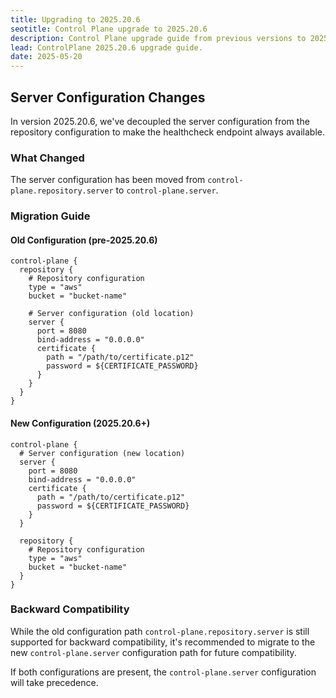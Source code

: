 ```yaml
---
title: Upgrading to 2025.20.6
seotitle: Control Plane upgrade to 2025.20.6
description: Control Plane upgrade guide from previous versions to 2025.20.6
lead: ControlPlane 2025.20.6 upgrade guide.
date: 2025-05-20
---
```


## Server Configuration Changes

In version 2025.20.6, we've decoupled the server configuration from the repository configuration to make the healthcheck endpoint always available.

### What Changed

The server configuration has been moved from `control-plane.repository.server` to `control-plane.server`.

### Migration Guide

#### Old Configuration (pre-2025.20.6)

```hocon
control-plane {
  repository {
    # Repository configuration
    type = "aws"
    bucket = "bucket-name"

    # Server configuration (old location)
    server {
      port = 8080
      bind-address = "0.0.0.0"
      certificate {
        path = "/path/to/certificate.p12"
        password = ${CERTIFICATE_PASSWORD}
      }
    }
  }
}
```

#### New Configuration (2025.20.6+)

```hocon
control-plane {
  # Server configuration (new location)
  server {
    port = 8080
    bind-address = "0.0.0.0"
    certificate {
      path = "/path/to/certificate.p12"
      password = ${CERTIFICATE_PASSWORD}
    }
  }

  repository {
    # Repository configuration
    type = "aws"
    bucket = "bucket-name"
  }
}
```

### Backward Compatibility

While the old configuration path `control-plane.repository.server` is still supported for backward compatibility, it's recommended to migrate to the new `control-plane.server` configuration path for future compatibility.

If both configurations are present, the `control-plane.server` configuration will take precedence.
